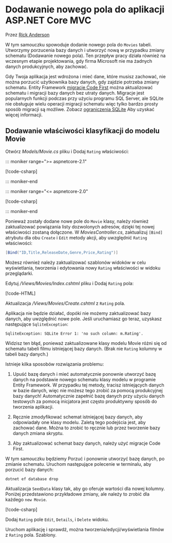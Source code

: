 # <a name="add-a-new-field-to-an-aspnet-core-mvc-app"></a>Dodawanie nowego pola do aplikacji ASP.NET Core MVC

<!-- This include not used by windows version -->

Przez [Rick Anderson](https://twitter.com/RickAndMSFT)

W tym samouczku spowoduje dodanie nowego pola do `Movies` tabeli. Utworzymy porzucenia bazy danych i utworzyć nową w przypadku zmiany schematu (Dodawanie nowego pola). Ten przepływ pracy działa również na wczesnym etapie projektowania, gdy firma Microsoft nie ma żadnych danych produkcyjnych, aby zachować.

Gdy Twoja aplikacja jest wdrożona i mieć dane, które musisz zachować, nie można porzucić użytkownika bazy danych, gdy zajdzie potrzeba zmiany schematu. Entity Framework [migracje Code First](/ef/core/get-started/aspnetcore/new-db) można aktualizować schematu i migracji bazy danych bez utraty danych. Migracje jest popularnych funkcji podczas przy użyciu programu SQL Server, ale SQLite nie obsługuje wielu operacji migracji schematu więc tylko bardzo prosty sposób migracji są możliwe. Zobacz [ograniczenia SQLite](/ef/core/providers/sqlite/limitations) Aby uzyskać więcej informacji.

## <a name="adding-a-rating-property-to-the-movie-model"></a>Dodawanie właściwości klasyfikacji do modelu Movie

Otwórz *Models/Movie.cs* pliku i Dodaj `Rating` właściwości:

::: moniker range=">= aspnetcore-2.1"

[!code-csharp[](~/tutorials/first-mvc-app/start-mvc/sample/MvcMovie21/Models/MovieDateRating.cs?highlight=12&name=snippet)]

::: moniker-end

::: moniker range="<= aspnetcore-2.0"

[!code-csharp[](~/tutorials/first-mvc-app/start-mvc/sample/MvcMovie/Models/MovieDateRating.cs?highlight=11&range=7-18)]

::: moniker-end

Ponieważ zostały dodane nowe pole do `Movie` klasy, należy również zaktualizować powiązania listy dozwolonych adresów, dzięki tej nowej właściwości zostaną dołączone. W *MoviesController.cs*, zaktualizuj `[Bind]` atrybutu dla obu `Create` i `Edit` metody akcji, aby uwzględnić `Rating` właściwości:

```csharp
[Bind("ID,Title,ReleaseDate,Genre,Price,Rating")]
   ```

Możesz również należy zaktualizować szablonów widoków w celu wyświetlania, tworzenia i edytowania nowy `Rating` właściwości w widoku przeglądarki.

Edytuj */Views/Movies/Index.cshtml* pliku i Dodaj `Rating` pola:

[!code-HTML[](~/tutorials/first-mvc-app/start-mvc/sample/MvcMovie/Views/Movies/IndexGenreRating.cshtml?highlight=17,39&range=24-64)]

Aktualizacja */Views/Movies/Create.cshtml* z `Rating` pola.

Aplikacja nie będzie działać, dopóki nie możemy zaktualizować bazy danych, aby uwzględnić nowe pole. Jeśli uruchamiasz go teraz, uzyskasz następujące `SqliteException`:

```
SqliteException: SQLite Error 1: 'no such column: m.Rating'.
```

Widzisz ten błąd, ponieważ zaktualizowane klasy modelu Movie różni się od schematu tabeli filmu istniejącej bazy danych. (Brak nie `Rating` kolumny w tabeli bazy danych.)

Istnieje kilka sposobów rozwiązania problemu:

1. Upuść bazę danych i mieć automatycznie ponownie utworzyć bazę danych na podstawie nowego schematu klasy modelu w programie Entity Framework. W przypadku tej metody, tracisz istniejących danych w bazie danych, więc nie możesz tego zrobić za pomocą produkcyjnej bazy danych! Automatycznie zapełnić bazę danych przy użyciu danych testowych za pomocą inicjatora jest często produktywny sposób do tworzenia aplikacji.

2. Ręcznie zmodyfikować schemat istniejącej bazy danych, aby odpowiadały one klasy modelu. Zaletą tego podejścia jest, aby zachować dane. Można to zrobić to ręcznie lub przez tworzenie bazy danych zmiana skryptu.

3. Aby zaktualizować schemat bazy danych, należy użyć migracje Code First.

W tym samouczku będziemy Porzuć i ponownie utworzyć bazę danych, po zmianie schematu. Uruchom następujące polecenie w terminalu, aby porzucić bazy danych:

`dotnet ef database drop`

Aktualizacja `SeedData` klasy tak, aby go oferuje wartości dla nowej kolumny. Poniżej przedstawiono przykładowe zmiany, ale należy to zrobić dla każdego `new Movie`.

[!code-csharp[](~/tutorials/first-mvc-app/start-mvc/sample/MvcMovie/Models/SeedDataRating.cs?name=snippet1&highlight=6)]

Dodaj `Rating` pole `Edit`, `Details`, i `Delete` widoku.

Uruchom aplikację i sprawdź, można tworzenia/edycji/wyświetlania filmów z `Rating` pola. Szablony.

